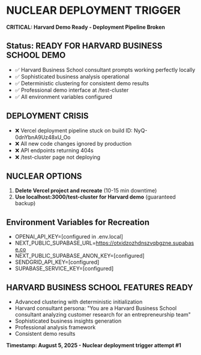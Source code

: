 # NUCLEAR DEPLOYMENT TRIGGER

**CRITICAL: Harvard Demo Ready - Deployment Pipeline Broken**

## Status: READY FOR HARVARD BUSINESS SCHOOL DEMO
- ✅ Harvard Business School consultant prompts working perfectly locally
- ✅ Sophisticated business analysis operational  
- ✅ Deterministic clustering for consistent demo results
- ✅ Professional demo interface at /test-cluster
- ✅ All environment variables configured

## DEPLOYMENT CRISIS
- ❌ Vercel deployment pipeline stuck on build ID: NyQ-0dnYbnA9Uz48xU_Oo
- ❌ All new code changes ignored by production
- ❌ API endpoints returning 404s
- ❌ /test-cluster page not deploying

## NUCLEAR OPTIONS
1. **Delete Vercel project and recreate** (10-15 min downtime)
2. **Use localhost:3000/test-cluster for Harvard demo** (guaranteed backup)

## Environment Variables for Recreation
- OPENAI_API_KEY=[configured in .env.local]
- NEXT_PUBLIC_SUPABASE_URL=https://otxidzozhdnszvqbgzne.supabase.co
- NEXT_PUBLIC_SUPABASE_ANON_KEY=[configured]
- SENDGRID_API_KEY=[configured]
- SUPABASE_SERVICE_KEY=[configured]

## HARVARD BUSINESS SCHOOL FEATURES READY
- Advanced clustering with deterministic initialization
- Harvard consultant persona: "You are a Harvard Business School consultant analyzing customer research for an entrepreneurship team"
- Sophisticated business insights generation
- Professional analysis framework
- Consistent demo results

**Timestamp: August 5, 2025 - Nuclear deployment trigger attempt #1**
